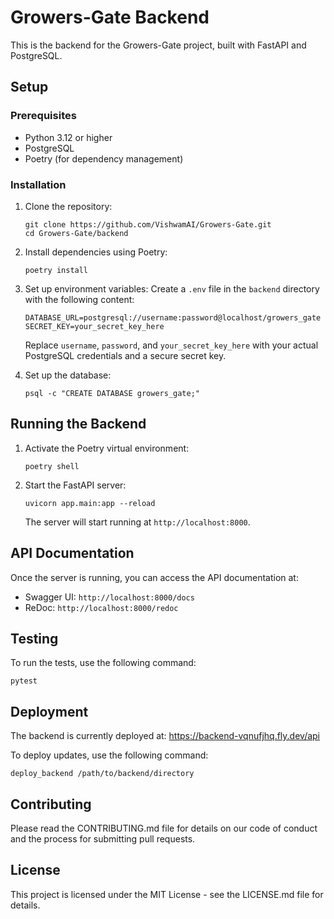# Growers-Gate Backend

This is the backend for the Growers-Gate project, built with FastAPI and PostgreSQL.

## Setup

### Prerequisites

- Python 3.12 or higher
- PostgreSQL
- Poetry (for dependency management)

### Installation

1. Clone the repository:
   ```
   git clone https://github.com/VishwamAI/Growers-Gate.git
   cd Growers-Gate/backend
   ```

2. Install dependencies using Poetry:
   ```
   poetry install
   ```

3. Set up environment variables:
   Create a `.env` file in the `backend` directory with the following content:
   ```
   DATABASE_URL=postgresql://username:password@localhost/growers_gate
   SECRET_KEY=your_secret_key_here
   ```
   Replace `username`, `password`, and `your_secret_key_here` with your actual PostgreSQL credentials and a secure secret key.

4. Set up the database:
   ```
   psql -c "CREATE DATABASE growers_gate;"
   ```

## Running the Backend

1. Activate the Poetry virtual environment:
   ```
   poetry shell
   ```

2. Start the FastAPI server:
   ```
   uvicorn app.main:app --reload
   ```

   The server will start running at `http://localhost:8000`.

## API Documentation

Once the server is running, you can access the API documentation at:

- Swagger UI: `http://localhost:8000/docs`
- ReDoc: `http://localhost:8000/redoc`

## Testing

To run the tests, use the following command:

```
pytest
```

## Deployment

The backend is currently deployed at: https://backend-vqnufjhq.fly.dev/api

To deploy updates, use the following command:

```
deploy_backend /path/to/backend/directory
```

## Contributing

Please read the CONTRIBUTING.md file for details on our code of conduct and the process for submitting pull requests.

## License

This project is licensed under the MIT License - see the LICENSE.md file for details.
